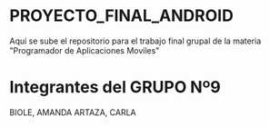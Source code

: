 # PROYECTO_FINAL_ANDROID
Aquí se sube el repositorio para el trabajo final grupal de la materia "Programador de Aplicaciones Moviles"
# Integrantes del GRUPO Nº9
BIOLE, AMANDA 
ARTAZA, CARLA
